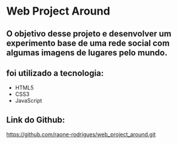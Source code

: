 # Web Project Around

## O objetivo desse projeto e desenvolver um experimento base de uma rede social com algumas imagens de lugares pelo mundo.

## foi utilizado a tecnologia:

- HTML5
- CSS3
- JavaScript

## Link do Github:

https://github.com/raone-rodrigues/web_project_around.git
